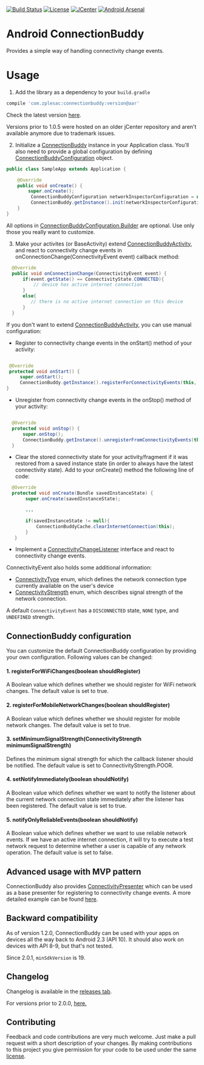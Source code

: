 [![Build Status](https://travis-ci.org/zplesac/android_connectionbuddy.svg?branch=development)](https://travis-ci.org/zplesac/android_connectionbuddy)
[![License](https://img.shields.io/badge/license-Apache%202-blue.svg)](https://www.apache.org/licenses/LICENSE-2.0)
[![JCenter](https://img.shields.io/badge/JCenter-2.0.1-red.svg?style=flat)](https://bintray.com/zplesac/maven/android-connectionbuddy/view)
[![Android Arsenal](https://img.shields.io/badge/Android%20Arsenal-Android%20ConnectionBuddy-green.svg?style=true)](https://android-arsenal.com/details/1/2788)


# Android ConnectionBuddy

Provides a simple way of handling connectivity change events.

# Usage

1) Add the library as a dependency to your ```build.gradle```

```groovy
compile 'com.zplesac:connectionbuddy:version@aar'
```

Check the latest version [here](https://bintray.com/search?query=connectionbuddy).

Versions prior to 1.0.5 were hosted on an older jCenter repository and aren't available anymore due to trademark issues.

2) Initialize a [ConnectionBuddy](https://github.com/zplesac/android_connectionbuddy/blob/master/connectionbuddy/src/main/java/com/zplesac/connectionbuddy/ConnectionBuddy.java) instance in your Application class. You'll also need to provide a global configuration by defining [ConnectionBuddyConfiguration](https://github.com/zplesac/android_connectionbuddy/blob/master/connectionbuddy/src/main/java/com/zplesac/connectionbuddy/ConnectionBuddyConfiguration.java) object.

```java
public class SampleApp extends Application {

    @Override
    public void onCreate() {
        super.onCreate();
         ConnectionBuddyConfiguration networkInspectorConfiguration = new ConnectionBuddyConfiguration.Builder(this).build();
         ConnectionBuddy.getInstance().init(networkInspectorConfiguration);
    }
}
```
 
All options in [ConnectionBuddyConfiguration.Builder](https://github.com/zplesac/android_connectionbuddy/blob/master/connectionbuddy/src/main/java/com/zplesac/connectionbuddy/ConnectionBuddyConfiguration.java) are optional. Use only those you really want to customize.

3) Make your activites (or BaseActivity) extend [ConnectionBuddyActivity](https://github.com/zplesac/android_connectionbuddy/blob/development/connectionbuddy/src/main/java/com/zplesac/connectionbuddy/activities/ConnectionBuddyActivity.java), and react to connectivity change events in onConnectionChange(ConnectivityEvent event) callback method:

```java
  @Override
  public void onConnectionChange(ConnectivityEvent event) {
      if(event.getState() == ConnectivityState.CONNECTED){
          // device has active internet connection
      }
      else{
         // there is no active internet connection on this device
      }
  }
```

If you don't want to extend [ConnectionBuddyActivity](https://github.com/zplesac/android_connectionbuddy/blob/development/connectionbuddy/src/main/java/com/zplesac/connectionbuddy/activities/ConnectionBuddyActivity.java), you can use manual configuration:

* Register to connectivity change events in the onStart() method of your activity:

```java

 @Override
 protected void onStart() {
     super.onStart();
     ConnectionBuddy.getInstance().registerForConnectivityEvents(this, this);
}

```

* Unregister from connectivity change events in the onStop() method of your activity:

```java

  @Override
  protected void onStop() {
      super.onStop();
      ConnectionBuddy.getInstance().unregisterFromConnectivityEvents(this);
  }

```

*  Clear the stored connectivity state for your activity/fragment if it was restored from a saved instance state (in order to always have the latest connectivity state). Add to your onCreate() method the following line of code:

```java
  @Override
  protected void onCreate(Bundle savedInstanceState) {
       super.onCreate(savedInstanceState);

       ...

       if(savedInstanceState != null){
           ConnectionBuddyCache.clearInternetConnection(this);
       }
   }
```

* Implement a [ConnectivityChangeListener](https://github.com/zplesac/android_connectionbuddy/blob/master/connectionbuddy/src/main/java/com/zplesac/connectionbuddy/interfaces/ConnectivityChangeListener.java) interface and react to connectivity change events.

ConnectivityEvent also holds some additional information:
* [ConnectivityType](https://github.com/zplesac/android_connectionbuddy/blob/master/connectionbuddy/src/main/java/com/zplesac/connectionbuddy/models/ConnectivityType.java) enum, which defines the network connection type currently available on the user's device
* [ConnectivityStrength](https://github.com/zplesac/android_connectionbuddy/blob/master/connectionbuddy/src/main/java/com/zplesac/connectionbuddy/models/ConnectivityStrength.java) enum, which describes signal strength of the network connection.

A default `ConnectivityEvent` has a `DISCONNECTED` state, `NONE` type, and `UNDEFINED` strength.

## ConnectionBuddy configuration

You can customize the default ConnectionBuddy configuration by providing your own configuration. Following values can be changed:

#### 1. registerForWiFiChanges(boolean shouldRegister)

A Boolean value which defines whether we should register for WiFi network changes. The default value is set to true.

#### 2. registerForMobileNetworkChanges(boolean shouldRegister)

A Boolean value which defines whether we should register for mobile network changes. The default value is set to true.

#### 3. setMinimumSignalStrength(ConnectivityStrength minimumSignalStrength)

Defines the minimum signal strength for which the callback listener should be notified. The default value is set to ConnectivityStrength.POOR.

#### 4. setNotifyImmediately(boolean shouldNotify)

A Boolean value which defines whether we want to notify the listener about the current network connection state immediately after the listener has been registered. The default value is set to true.

#### 5. notifyOnlyReliableEvents(boolean shouldNotify)

A Boolean value which defines whether we want to use reliable network events. If we have an active internet connection, it will try to execute a test network request to determine whether a user is capable of any network operation. The default value is set to false.
  
## Advanced usage with MVP pattern

ConnectionBuddy also provides [ConnectivityPresenter](https://github.com/zplesac/android_connectionbuddy/blob/master/connectionbuddy/src/main/java/com/zplesac/connectionbuddy/presenters/ConnectivityPresenter.java)
which can be used as a base presenter for registering to connectivity change events.
A more detailed example can be found [here](https://github.com/zplesac/android_connectionbuddy/blob/master/sampleapp/src/main/java/com/zplesac/connectionbuddy/sampleapp/activities/MVPActivity.java).

## Backward compatibility

As of version 1.2.0, ConnectionBuddy can be used with your apps on devices all the way back to Android 2.3 (API 10). It should also work on devices with API 8-9, but that's not tested.

Since 2.0.1, `minSdkVersion` is 19.

## Changelog

Changelog is available in the [releases tab](https://github.com/zplesac/android_connectionbuddy/releases).

For versions prior to 2.0.0, [here.](https://github.com/zplesac/android_connectionbuddy/blob/master/CHANGELOG.md)

## Contributing

Feedback and code contributions are very much welcome. Just make a pull request with a short description of your changes. By making contributions to this project you give permission for your code to be used under the same [license](LICENSE).